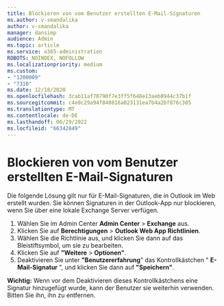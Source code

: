 ```yaml
---
title: Blockieren von vom Benutzer erstellten E-Mail-Signaturen
ms.author: v-smandalika
author: v-smandalika
manager: dansimp
audience: Admin
ms.topic: article
ms.service: o365-administration
ROBOTS: NOINDEX, NOFOLLOW
ms.localizationpriority: medium
ms.custom:
- "1200009"
- "7310"
ms.date: 12/18/2020
ms.openlocfilehash: 3cab11af70790f7e3ff5f648e13aeb8944c37b1f
ms.sourcegitcommit: c4e8c29a94f840816a023131ea7b4a2bf876c305
ms.translationtype: MT
ms.contentlocale: de-DE
ms.lasthandoff: 06/29/2022
ms.locfileid: "66342849"
---
```

# <a name="block-user-made-email-signatures"></a>Blockieren von vom Benutzer erstellten E-Mail-Signaturen

Die folgende Lösung gilt nur für E-Mail-Signaturen, die in Outlook im Web erstellt wurden. Sie können Signaturen in der Outlook-App nur blockieren, wenn Sie über eine lokale Exchange Server verfügen.

1. Wählen Sie im Admin Center **Admin Center** > **Exchange** aus.
2. Klicken Sie auf **Berechtigungen** >  **Outlook Web App Richtlinien**.
3. Wählen Sie die Richtlinie aus, und klicken Sie dann auf das Bleistiftsymbol, um sie zu bearbeiten.
4. Klicken Sie auf **"Weitere** > **Optionen"**.
5. Deaktivieren Sie unter **"Benutzererfahrung**" das Kontrollkästchen " **E-Mail-Signatur** ", und klicken Sie dann auf **"Speichern"**.

**Wichtig:** Wenn vor dem Deaktivieren dieses Kontrollkästchens eine Signatur hinzugefügt wurde, kann der Benutzer sie weiterhin verwenden. Bitten Sie ihn, ihn zu entfernen.
